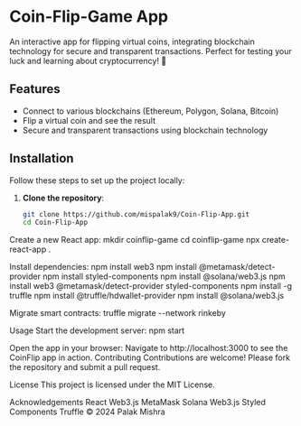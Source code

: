 # Coin-Flip-Game App
An interactive app for flipping virtual coins, integrating blockchain technology for secure and transparent transactions. Perfect for testing your luck and learning about cryptocurrency! 🚀

## Features

- Connect to various blockchains (Ethereum, Polygon, Solana, Bitcoin)
- Flip a virtual coin and see the result
- Secure and transparent transactions using blockchain technology

## Installation

Follow these steps to set up the project locally:

1. **Clone the repository**:
   ```bash
   git clone https://github.com/mispalak9/Coin-Flip-App.git
   cd Coin-Flip-App

Create a new React app:
mkdir coinflip-game
cd coinflip-game
npx create-react-app .

Install dependencies:
npm install web3
npm install @metamask/detect-provider
npm install styled-components
npm install @solana/web3.js
npm install web3 @metamask/detect-provider styled-components
npm install -g truffle
npm install @truffle/hdwallet-provider
npm install @solana/web3.js

Migrate smart contracts:
truffle migrate --network rinkeby

Usage
Start the development server:
npm start

Open the app in your browser: Navigate to http://localhost:3000 to see the CoinFlip app in action.
Contributing
Contributions are welcome! Please fork the repository and submit a pull request.

License
This project is licensed under the MIT License.

Acknowledgements
React
Web3.js
MetaMask
Solana Web3.js
Styled Components
Truffle
© 2024 Palak Mishra
